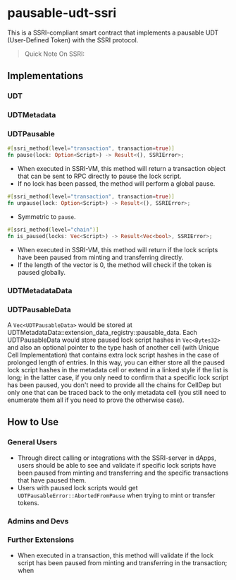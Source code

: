 # pausable-udt-ssri

This is a SSRI-compliant smart contract that implements a pausable UDT (User-Defined Token) with the SSRI protocol.

> Quick Note On SSRI:
>

## Implementations

### UDT

### UDTMetadata

### UDTPausable

```rust
#[ssri_method(level="transaction", transaction=true)]
fn pause(lock: Option<Script>) -> Result<(), SSRIError>;
```

- When executed in SSRI-VM, this method will return a transaction object that can be sent to RPC directly to pause the lock script.
- If no lock has been passed, the method will perform a global pause.

```rust
#[ssri_method(level="transaction", transaction=true)]
fn unpause(lock: Option<Script>) -> Result<(), SSRIError>;
```

- Symmetric to `pause`.

```rust
#[ssri_method(level="chain")]
fn is_paused(locks: Vec<Script>) -> Result<Vec<bool>, SSRIError>;
```

- When executed in SSRI-VM, this method will return if the lock scripts have been paused from minting and transferring directly.
- If the length of the vector is 0, the method will check if the token is paused globally.

### UDTMetadataData

### UDTPausableData

A `Vec<UDTPausableData>` would be stored at UDTMetadataData::extension_data_registry::pausable_data. Each UDTPausableData would store paused lock script hashes in `Vec<Bytes32>` and also an optional pointer to the type hash of another cell (with Unique Cell Implementation) that contains extra lock script hashes in the case of prolonged length of entries. In this way, you can either store all the paused lock script hashes in the metadata cell or extend in a linked style if the list is long; in the latter case, if you only need to confirm that a specific lock script has been paused, you don't need to provide all the chains for CellDep but only one that can be traced back to the only metadata cell (you still need to enumerate them all if you need to prove the otherwise case).

## How to Use

### General Users

- Through direct calling or integrations with the SSRI-server in dApps, users should be able to see and validate if specific lock scripts have been paused from minting and transferring and the specific transactions that have paused them.
- Users with paused lock scripts would get `UDTPausableError::AbortedFromPause` when trying to mint or transfer tokens.

### Admins and Devs

### Further Extensions

- When executed in a transaction, this method will validate if the lock script has been paused from minting and transferring in the transaction; when

